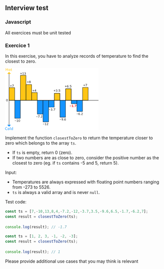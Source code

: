 ## Interview test

### Javascript

All exercices must be unit tested

### Exercice 1

In this exercise, you have to analyze records of temperature to find the closest to zero.

![temperature](src/images/temperatures.png)

Implement the function `closestToZero` to return the temperature closer to zero which belongs to the array `ts`.

- If `ts` is empty, return 0 (zero).
- If two numbers are as close to zero, consider the positive number as the closest to zero (eg. if `ts` contains -5 and 5, return 5).

Input:

- Temperatures are always expressed with floating point numbers ranging from -273 to 5526.
- `ts` is always a valid array and is never `null`.


Test code:
```javascript
const ts = [7,-10,13,8,4,-7.2,-12,-3.7,3.5,-9.6,6.5,-1.7,-6.2,7];
const result = closestToZero(ts);

console.log(result); // -1.7

```

```javascript
const ts = [1, 2, 3, -1, -2, -3];
const result = closestToZero(ts);

console.log(result); // 1
```

Please provide additional use cases that you may think is relevant